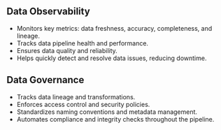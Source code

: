 ## Data Observability

- Monitors key metrics: data freshness, accuracy, completeness, and lineage.
- Tracks data pipeline health and performance.
- Ensures data quality and reliability.
- Helps quickly detect and resolve data issues, reducing downtime.

## Data Governance

- Tracks data lineage and transformations.
- Enforces access control and security policies.
- Standardizes naming conventions and metadata management.
- Automates compliance and integrity checks throughout the pipeline.
